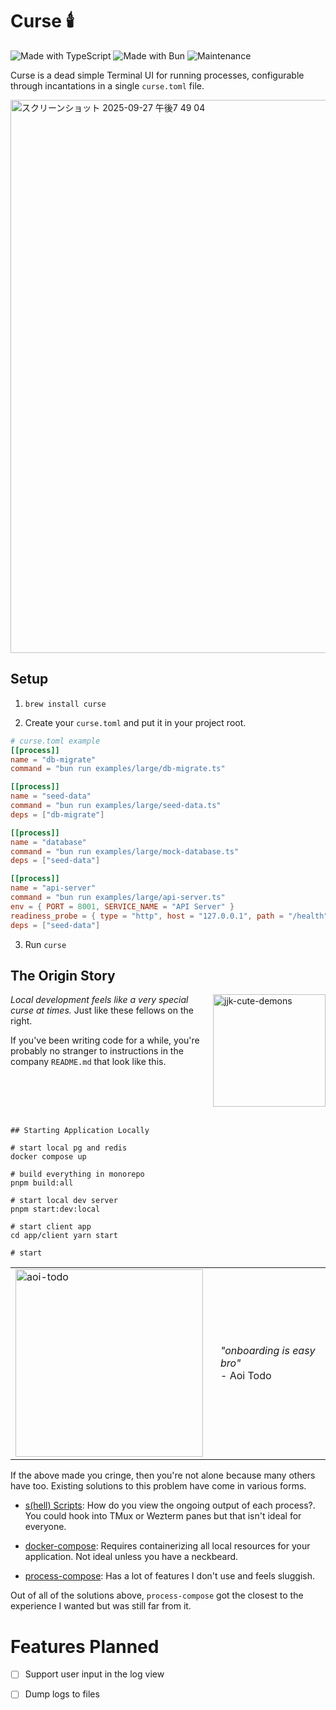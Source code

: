 # Curse 🕯️

![Made with TypeScript](https://img.shields.io/badge/Made%20with-TypeScript-3178C6?style=flat-square&logo=typescript&logoColor=white)
![Made with Bun](https://img.shields.io/badge/Made%20with-Bun-f9f1e1?style=flat-square&logo=bun&logoColor=black)
![Maintenance](https://img.shields.io/badge/Maintained%3F-yes-green.svg?style=flat-square)

Curse is a dead simple Terminal UI for running processes, configurable through incantations in a single `curse.toml` file.

<img width="1146" height="885" alt="スクリーンショット 2025-09-27 午後7 49 04" src="https://github.com/user-attachments/assets/580b87e6-8823-4c18-b05e-6de15b810d2c" />

## Setup

1. `brew install curse`

2. Create your `curse.toml` and put it in your project root.

```toml
# curse.toml example
[[process]]
name = "db-migrate"
command = "bun run examples/large/db-migrate.ts"

[[process]]
name = "seed-data"
command = "bun run examples/large/seed-data.ts"
deps = ["db-migrate"]

[[process]]
name = "database"
command = "bun run examples/large/mock-database.ts"
deps = ["seed-data"]

[[process]]
name = "api-server"
command = "bun run examples/large/api-server.ts"
env = { PORT = 8001, SERVICE_NAME = "API Server" }
readiness_probe = { type = "http", host = "127.0.0.1", path = "/health", port = 8001 }
deps = ["seed-data"]
```

3. Run `curse`

## The Origin Story

<img src="https://ih1.redbubble.net/image.5538369487.3481/raf,360x360,075,t,fafafa:ca443f4786.jpg" width="180" alt="jjk-cute-demons" align="right" />

_Local development feels like a very special curse at times._ Just like these fellows on the right.

If you've been writing code for a while, you're probably no stranger to instructions in the company `README.md` that look like this.

<br clear="right" />
<br />

```
## Starting Application Locally

# start local pg and redis
docker compose up

# build everything in monorepo
pnpm build:all

# start local dev server
pnpm start:dev:local

# start client app
cd app/client yarn start

# start
```

<table>
<tr>
<td><img src="https://media.tenor.com/tbQSXR4MGU0AAAAe/aoi-todo.png" width="300" alt="aoi-todo" /></td>
<td style="vertical-align: middle; padding-left: 20px;">
<i>"onboarding is easy bro"</i><br/>
<div>- Aoi Todo</div>
</td>
</tr>
</table>

If the above made you cringe, then you're not alone because many others have too. Existing solutions to this problem have come in various forms. 

- [s(hell) Scripts](https://pythonspeed.com/articles/shell-scripts/): How do you view the ongoing output of each process?. You could hook into TMux or Wezterm panes but that isn't ideal for everyone.

- [docker-compose](https://github.com/docker/compose): Requires containerizing all local resources for your application. Not ideal unless you have a neckbeard.

- [process-compose](https://github.com/F1bonacc1/process-compose): Has a lot of features I don't use and feels sluggish.

Out of all of the solutions above, `process-compose` got the closest to the experience I wanted but was still far from it.

# Features Planned

- [ ] Support user input in the log view
- [ ] Dump logs to files

